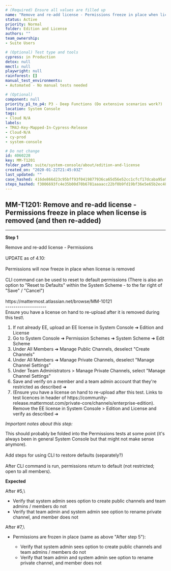 ```yaml
---
# (Required) Ensure all values are filled up
name: "Remove and re-add license - Permissions freeze in place when license is removed (and then re-added)"
status: Active
priority: Normal
folder: Edition and License
authors: ""
team_ownership: 
- Suite Users

# (Optional) Test type and tools
cypress: in Production
detox: null
mmctl: null
playwright: null
rainforest: []
manual_test_environments: 
- Automated - No manual tests needed

# (Optional)
component: null
priority_p1_to_p4: P3 - Deep Functions (Do extensive scenarios work?)
location: System Console
tags: 
- Cloud N/A
labels: 
- TM4J-Key-Mapped-In-Cypress-Release
- Cloud-N/A
- cy-prod
- system-console

# Do not change
id: 4060228
key: MM-T1201
folder_path: suite/system-console/about/edition-and-license
created_on: "2020-01-22T21:45:03Z"
last_updated: ""
case_hashed: 416de866d23c95bff93f0419877936ca65d56e52cc1cfcf17dcaba95a97a8eb0571c29c58a5f4b78451411b9d8fdcaac
steps_hashed: f3006693fc4e35b00d70b6781aaaacc22bf0b9fd19bf36e5e65b2ec487fd700cb42dd8eac07fab10468a6cc0b7903ef2
---
```


## MM-T1201: Remove and re-add license - Permissions freeze in place when license is removed (and then re-added)

---

**Step 1**

Remove and re-add license - Permissions\
\
UPDATE as of 4.10:\
\
Permissions will now freeze in place when license is removed\
\
CLI command can be used to reset to default permissions (There is also an option to "Reset to Defaults" within the System Scheme - to the far right of "Save" / "Cancel")\
\
https\://mattermost.atlassian.net/browse/MM-10121\
\--------------------\
Ensure you have a license on hand to re-upload after it is removed during this test\\

1. If not already EE, upload an EE license in System Console ➜ Edition and License
2. Go to System Console ➜ Permission Schemes ➜ System Scheme ➜ Edit Scheme
3. Under All Members ➜ Manage Public Channels, deselect "Create Channels"
4. Under All Members ➜ Manage Private Channels, deselect "Manage Channel Settings"
5. Under Team Administrators > Manage Private Channels, select "Manage Channel Settings"
6. Save and verify on a member and a team admin account that they're restricted as described ➜
7. (Ensure you have a license on hand to re-upload after this test. Links to test licences in header of https\://community-release.mattermost.com/private-core/channels/enterprise-edition). Remove the EE license in System Console > Edition and License and verify as described ➜

_Important notes about this step:_

This should probably be folded into the Permissions tests at some point (it's always been in general System Console but that might not make sense anymore).\
\
Add steps for using CLI to restore defaults (separately?)\
\
After CLI command is run, permissions return to default (not restricted; open to all members).

**Expected**

After #5,\\

- Verify that system admin sees option to create public channels and team admins / members do not
- Verify that team admin and system admin see option to rename private channel, and member does not

After #7,\\

- Permissions are frozen in place (same as above "After step 5"):

  - Verify that system admin sees option to create public channels and team admins / members do not
  - Verify that team admin and system admin see option to rename private channel, and member does not
